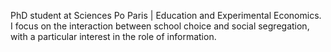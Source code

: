 PhD student at Sciences Po Paris | Education and Experimental Economics. 
I focus on the interaction between school choice and social segregation, with a particular interest in the role of information.
